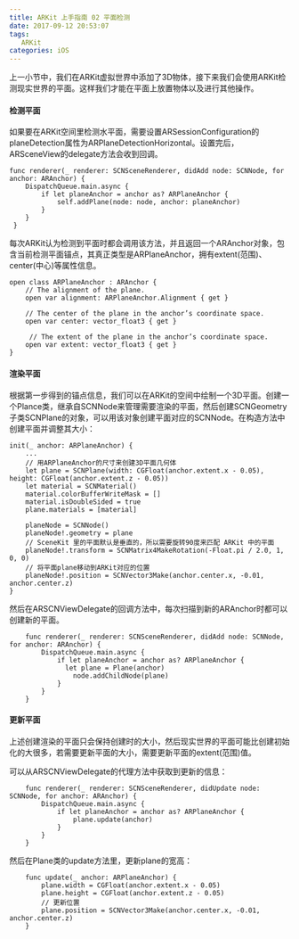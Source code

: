 ```yaml
---
title: ARKit 上手指南 02 平面检测
date: 2017-09-12 20:53:07
tags:
   ARKit
categories: iOS
---
```


上一小节中，我们在ARKit虚拟世界中添加了3D物体，接下来我们会使用ARKit检测现实世界的平面。这样我们才能在平面上放置物体以及进行其他操作。

#### 检测平面  

如果要在ARKit空间里检测水平面，需要设置ARSessionConfiguration的planeDetection属性为ARPlaneDetectionHorizontal。设置完后，ARSceneView的delegate方法会收到回调。

```
func renderer(_ renderer: SCNSceneRenderer, didAdd node: SCNNode, for anchor: ARAnchor) {
    DispatchQueue.main.async {
        if let planeAnchor = anchor as? ARPlaneAnchor {
            self.addPlane(node: node, anchor: planeAnchor)
        }
    }
 }
```

每次ARKit认为检测到平面时都会调用该方法，并且返回一个ARAnchor对象，包含当前检测平面锚点，其真正类型是ARPlaneAnchor，拥有extent(范围)、center(中心)等属性信息。
```
open class ARPlaneAnchor : ARAnchor {
    // The alignment of the plane.
    open var alignment: ARPlaneAnchor.Alignment { get }

    // The center of the plane in the anchor’s coordinate space.
    open var center: vector_float3 { get }

	 // The extent of the plane in the anchor’s coordinate space.
    open var extent: vector_float3 { get }
}
```

#### 渲染平面

根据第一步得到的锚点信息，我们可以在ARKit的空间中绘制一个3D平面。创建一个Plance类，继承自SCNNode来管理需要渲染的平面，然后创建SCNGeometry子类SCNPlane的对象，可以用该对象创建平面对应的SCNNode。在构造方法中创建平面并调整其大小：

```
init(_ anchor: ARPlaneAnchor) {
	...
	// 用ARPlaneAnchor的尺寸来创建3D平面几何体
	let plane = SCNPlane(width: CGFloat(anchor.extent.x - 0.05), height: CGFloat(anchor.extent.z - 0.05))
	let material = SCNMaterial()
	material.colorBufferWriteMask = []
	material.isDoubleSided = true
	plane.materials = [material]

	planeNode = SCNNode()
	planeNode!.geometry = plane
	// SceneKit 里的平面默认是垂直的，所以需要旋转90度来匹配 ARKit 中的平面
	planeNode!.transform = SCNMatrix4MakeRotation(-Float.pi / 2.0, 1, 0, 0)
	// 将平面plane移动到ARKit对应的位置
	planeNode!.position = SCNVector3Make(anchor.center.x, -0.01, anchor.center.z)
}
```

然后在ARSCNViewDelegate的回调方法中，每次扫描到新的ARAnchor时都可以创建新的平面。

```
    func renderer(_ renderer: SCNSceneRenderer, didAdd node: SCNNode, for anchor: ARAnchor) {
        DispatchQueue.main.async {
            if let planeAnchor = anchor as? ARPlaneAnchor {
              let plane = Plane(anchor)
		        node.addChildNode(plane)
            }
        }
    }

```

#### 更新平面

上述创建渲染的平面只会保持创建时的大小，然后现实世界的平面可能比创建初始化的大很多，若需要更新平面的大小，需要更新平面的extent(范围)值。

可以从ARSCNViewDelegate的代理方法中获取到更新的信息：

```
    func renderer(_ renderer: SCNSceneRenderer, didUpdate node: SCNNode, for anchor: ARAnchor) {
        DispatchQueue.main.async {
            if let planeAnchor = anchor as? ARPlaneAnchor {
	            plane.update(anchor)
            }
        }
    }

```

然后在Plane类的update方法里，更新plane的宽高：
```
	func update(_ anchor: ARPlaneAnchor) {
		plane.width = CGFloat(anchor.extent.x - 0.05)
		plane.height = CGFloat(anchor.extent.z - 0.05)
		// 更新位置
		plane.position = SCNVector3Make(anchor.center.x, -0.01, anchor.center.z)
	}

```
